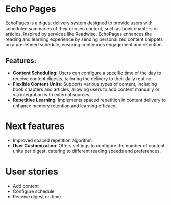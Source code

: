 # Echo Pages

EchoPages is a digest delivery system designed to provide users with scheduled summaries of their chosen content, such as book chapters or articles. Inspired by services like Readwise, EchoPages enhances the reading and learning experience by sending personalized content snippets on a predefined schedule, ensuring continuous engagement and retention.

## Features:
* **Content Scheduling**: Users can configure a specific time of the day to receive content digests, tailoring the delivery to their daily routine.
* **Flexible Content Units**: Supports various types of content, including book chapters and articles, allowing users to add content manually or via integration with external sources.
* **Repetitive Learning**: Implements spaced repetition in content delivery to enhance memory retention and learning efficacy.

# Next features
* Improved spaced repetition algorithm
* **User Customization**: Offers settings to configure the number of content units per digest, catering to different reading speeds and preferences.


# User stories
* Add content
* Configure schedule
* Receive digest on time

